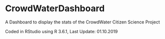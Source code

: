 # CrowdWaterDashboard
A Dashboard to display the stats of the CrowdWater Citizen Science Project

Coded in RStudio using R 3.6.1,
Last Update: 01.10.2019
